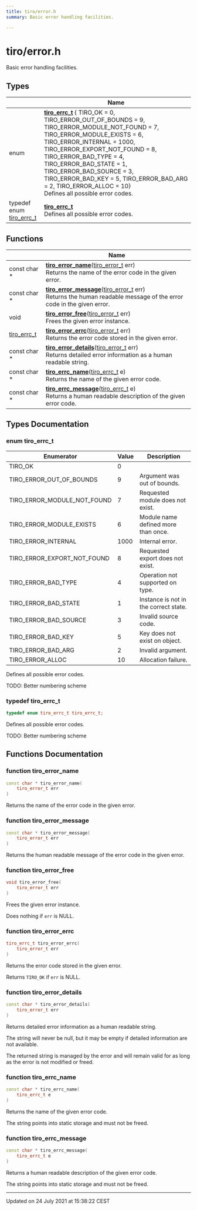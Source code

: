 ```yaml
---
title: tiro/error.h
summary: Basic error handling facilities. 

---
```


# tiro/error.h

Basic error handling facilities. 

## Types

|                | Name           |
| -------------- | -------------- |
| enum| **[tiro_errc_t](/docs/api/files/error_8h#enum-tiro_errc_t)** { TIRO_OK = 0, TIRO_ERROR_OUT_OF_BOUNDS = 9, TIRO_ERROR_MODULE_NOT_FOUND = 7, TIRO_ERROR_MODULE_EXISTS = 6, TIRO_ERROR_INTERNAL = 1000, TIRO_ERROR_EXPORT_NOT_FOUND = 8, TIRO_ERROR_BAD_TYPE = 4, TIRO_ERROR_BAD_STATE = 1, TIRO_ERROR_BAD_SOURCE = 3, TIRO_ERROR_BAD_KEY = 5, TIRO_ERROR_BAD_ARG = 2, TIRO_ERROR_ALLOC = 10}<br>Defines all possible error codes.  |
| typedef enum [tiro_errc_t](/docs/api/files/error_8h#enum-tiro_errc_t) | **[tiro_errc_t](/docs/api/files/error_8h#typedef-tiro_errc_t)** <br>Defines all possible error codes.  |

## Functions

|                | Name           |
| -------------- | -------------- |
| const char * | **[tiro_error_name](/docs/api/files/error_8h#function-tiro_error_name)**([tiro_error_t](/docs/api/files/def_8h#typedef-tiro_error_t) err)<br>Returns the name of the error code in the given error.  |
| const char * | **[tiro_error_message](/docs/api/files/error_8h#function-tiro_error_message)**([tiro_error_t](/docs/api/files/def_8h#typedef-tiro_error_t) err)<br>Returns the human readable message of the error code in the given error.  |
| void | **[tiro_error_free](/docs/api/files/error_8h#function-tiro_error_free)**([tiro_error_t](/docs/api/files/def_8h#typedef-tiro_error_t) err)<br>Frees the given error instance.  |
| [tiro_errc_t](/docs/api/files/error_8h#enum-tiro_errc_t) | **[tiro_error_errc](/docs/api/files/error_8h#function-tiro_error_errc)**([tiro_error_t](/docs/api/files/def_8h#typedef-tiro_error_t) err)<br>Returns the error code stored in the given error.  |
| const char * | **[tiro_error_details](/docs/api/files/error_8h#function-tiro_error_details)**([tiro_error_t](/docs/api/files/def_8h#typedef-tiro_error_t) err)<br>Returns detailed error information as a human readable string.  |
| const char * | **[tiro_errc_name](/docs/api/files/error_8h#function-tiro_errc_name)**([tiro_errc_t](/docs/api/files/error_8h#enum-tiro_errc_t) e)<br>Returns the name of the given error code.  |
| const char * | **[tiro_errc_message](/docs/api/files/error_8h#function-tiro_errc_message)**([tiro_errc_t](/docs/api/files/error_8h#enum-tiro_errc_t) e)<br>Returns a human readable description of the given error code.  |

## Types Documentation

### enum tiro_errc_t

| Enumerator | Value | Description |
| ---------- | ----- | ----------- |
| TIRO_OK | 0|   |
| TIRO_ERROR_OUT_OF_BOUNDS | 9| Argument was out of bounds.   |
| TIRO_ERROR_MODULE_NOT_FOUND | 7| Requested module does not exist.   |
| TIRO_ERROR_MODULE_EXISTS | 6| Module name defined more than once.   |
| TIRO_ERROR_INTERNAL | 1000| Internal error.   |
| TIRO_ERROR_EXPORT_NOT_FOUND | 8| Requested export does not exist.   |
| TIRO_ERROR_BAD_TYPE | 4| Operation not supported on type.   |
| TIRO_ERROR_BAD_STATE | 1| Instance is not in the correct state.   |
| TIRO_ERROR_BAD_SOURCE | 3| Invalid source code.   |
| TIRO_ERROR_BAD_KEY | 5| Key does not exist on object.   |
| TIRO_ERROR_BAD_ARG | 2| Invalid argument.   |
| TIRO_ERROR_ALLOC | 10| Allocation failure.   |



Defines all possible error codes. 

TODO: Better numbering scheme 


### typedef tiro_errc_t

```cpp
typedef enum tiro_errc_t tiro_errc_t;
```

Defines all possible error codes. 

TODO: Better numbering scheme 



## Functions Documentation

### function tiro_error_name

```cpp
const char * tiro_error_name(
    tiro_error_t err
)
```

Returns the name of the error code in the given error. 

### function tiro_error_message

```cpp
const char * tiro_error_message(
    tiro_error_t err
)
```

Returns the human readable message of the error code in the given error. 

### function tiro_error_free

```cpp
void tiro_error_free(
    tiro_error_t err
)
```

Frees the given error instance. 

Does nothing if `err` is NULL. 


### function tiro_error_errc

```cpp
tiro_errc_t tiro_error_errc(
    tiro_error_t err
)
```

Returns the error code stored in the given error. 

Returns `TIRO_OK` if `err` is NULL. 


### function tiro_error_details

```cpp
const char * tiro_error_details(
    tiro_error_t err
)
```

Returns detailed error information as a human readable string. 

The string will never be null, but it may be empty if detailed information are not available.

The returned string is managed by the error and will remain valid for as long as the error is not modified or freed. 


### function tiro_errc_name

```cpp
const char * tiro_errc_name(
    tiro_errc_t e
)
```

Returns the name of the given error code. 

The string points into static storage and must not be freed. 


### function tiro_errc_message

```cpp
const char * tiro_errc_message(
    tiro_errc_t e
)
```

Returns a human readable description of the given error code. 

The string points into static storage and must not be freed. 






-------------------------------

Updated on 24 July 2021 at 15:38:22 CEST
